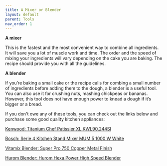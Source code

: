```yaml
---
title: A Mixer or Blender
layout: default
parent: Tools
nav_order: 1
---
```




**A mixer**

This is the fastest and the most convenient way to combine all ingredients. It will save you a lot of muscle work and time. The order and the speed of mixing your ingredients will vary depending on the cake you are baking. The recipe should provide you with all the guidelines.

**A blender**

If you’re baking a small cake or the recipe calls for combing a small number of ingredients before adding them to the dough, a blender is a useful tool. You can also use it for crushing nuts, mashing chickpeas or bananas. 
However, this tool does not have enough power to knead a dough if it’s bigger or a bread.

If you don't owe any of these tools, you can check out the links below and purchase some good quality kitchen appliances:


[Kenwood: Titanium Chef Patissier XL KWL90.244SI](https://www.kenwoodworld.com/pl-pl/titanium-chef-patissier-xl-kwl90-244si/p/KWL90.244SI)

[Bosch: Serie 4 Kitchen Stand Mixer MUM 5 1000 W White](https://www.bosch-home.pl/lista-produktow/roboty-kuchenne/roboty-kuchenne-mum/roboty-kuchenne-mum-5/MUM5XW10#/Togglebox=manuals/Togglebox=accessories/)

[Vitamix Blender: Super Pro 750 Copper Metal Finish](https://www.bestblender.pl/blender-vitamix-professional-series-750/)

[Hurom Blender: Hurom Hexa Power High Speed Blender](https://www.hurom.com/products/hurom-hexa-power-high-speed-blender) 
